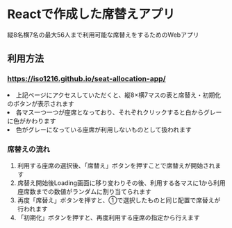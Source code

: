 # Reactで作成した席替えアプリ

縦8名横7名の最大56人まで利用可能な席替えをするためのWebアプリ

## 利用方法

### https://iso1216.github.io/seat-allocation-app/
<li>上記ページにアクセスしていただくと、縦8×横7マスの表と席替え・初期化のボタンが表示されます</li>
<li>各マス一つ一つが座席となっており、それぞれクリックすると白からグレーに色がかわります</li>
<li>色がグレーになっている座席が利用しないものとして扱われます</li>

### 席替えの流れ
<ol>
<li>利用する座席の選択後、「席替え」ボタンを押すことで席替えが開始されます</li>
<li>席替え開始後Loading画面に移り変わりその後、利用する各マスに1から利用座席数までの数値がランダムに割り当てられます</li>
<li>再度「席替え」ボタンを押すと、①で選択したものと同じ配置で席替えが行われます</li>
<li>「初期化」ボタンを押すと、再度利用する座席の指定から行えます</li>
</ol>

